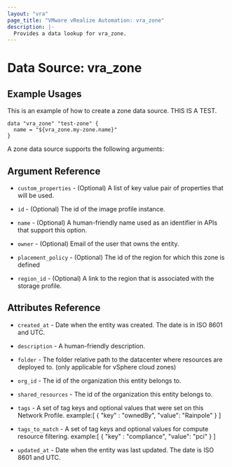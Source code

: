 ```yaml
---
layout: "vra"
page_title: "VMware vRealize Automation: vra_zone"
description: |-
  Provides a data lookup for vra_zone.
---
```


# Data Source: vra_zone
## Example Usages
This is an example of how to create a zone data source. THIS IS A TEST.

```hcl
data "vra_zone" "test-zone" {
  name = "${vra_zone.my-zone.name}"
}
```

A zone data source supports the following arguments:

## Argument Reference

* `custom_properties` - (Optional) A list of key value pair of properties that will be used.

* `id` - (Optional) The id of the image profile instance.

* `name` - (Optional) A human-friendly name used as an identifier in APIs that support this option.

* `owner` - (Optional) Email of the user that owns the entity.

* `placement_policy` - (Optional) The id of the region for which this zone is defined

* `region_id` - (Optional) A link to the region that is associated with the storage profile.

## Attributes Reference

* `created_at` - Date when the entity was created. The date is in ISO 8601 and UTC.

* `description` - A human-friendly description.

* `folder` - The folder relative path to the datacenter where resources are deployed to. (only applicable for vSphere cloud zones)

* `org_id` - The id of the organization this entity belongs to.

* `shared_resources` - The id of the organization this entity belongs to.

* `tags` - A set of tag keys and optional values that were set on this Network Profile.
                      example:[ { "key" : "ownedBy", "value": "Rainpole" } ]
                      
* `tags_to_match` - A set of tag keys and optional values for compute resource filtering.
                   example:[ { "key" : "compliance", "value": "pci" } ]

* `updated_at` - Date when the entity was last updated. The date is ISO 8601 and UTC.

